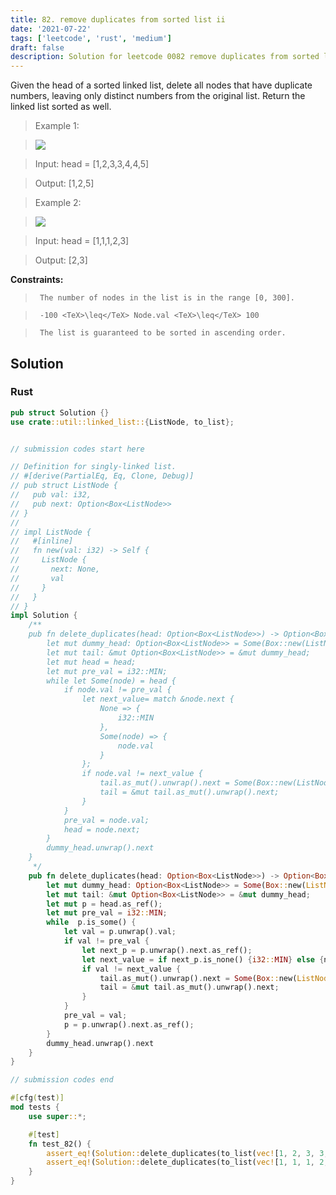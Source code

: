 ```yaml
---
title: 82. remove duplicates from sorted list ii
date: '2021-07-22'
tags: ['leetcode', 'rust', 'medium']
draft: false
description: Solution for leetcode 0082 remove duplicates from sorted list ii
---
```


 

  Given the head of a sorted linked list, delete all nodes that have duplicate numbers, leaving only distinct numbers from the original list. Return the linked list sorted as well.

   

 >   Example 1:

 >   ![](https://assets.leetcode.com/uploads/2021/01/04/linkedlist1.jpg)

 >   Input: head <TeX>=</TeX> [1,2,3,3,4,4,5]

 >   Output: [1,2,5]

  

 >   Example 2:

 >   ![](https://assets.leetcode.com/uploads/2021/01/04/linkedlist2.jpg)

 >   Input: head <TeX>=</TeX> [1,1,1,2,3]

 >   Output: [2,3]

  

   

  **Constraints:**

  

 >   	The number of nodes in the list is in the range [0, 300].

 >   	-100 <TeX>\leq</TeX> Node.val <TeX>\leq</TeX> 100

 >   	The list is guaranteed to be sorted in ascending order.


## Solution
### Rust
```rust
pub struct Solution {}
use crate::util::linked_list::{ListNode, to_list};


// submission codes start here

// Definition for singly-linked list.
// #[derive(PartialEq, Eq, Clone, Debug)]
// pub struct ListNode {
//   pub val: i32,
//   pub next: Option<Box<ListNode>>
// }
// 
// impl ListNode {
//   #[inline]
//   fn new(val: i32) -> Self {
//     ListNode {
//       next: None,
//       val
//     }
//   }
// }
impl Solution {
    /**
    pub fn delete_duplicates(head: Option<Box<ListNode>>) -> Option<Box<ListNode>> {
        let mut dummy_head: Option<Box<ListNode>> = Some(Box::new(ListNode::new(0)));
        let mut tail: &mut Option<Box<ListNode>> = &mut dummy_head;
        let mut head = head;
        let mut pre_val = i32::MIN;
        while let Some(node) = head {
            if node.val != pre_val {
                let next_value= match &node.next {
                    None => {
                        i32::MIN
                    },
                    Some(node) => {
                        node.val
                    }
                };
                if node.val != next_value {
                    tail.as_mut().unwrap().next = Some(Box::new(ListNode::new(node.val)));
                    tail = &mut tail.as_mut().unwrap().next;    
                }
            }
            pre_val = node.val;
            head = node.next;
        }
        dummy_head.unwrap().next
    }
     */
    pub fn delete_duplicates(head: Option<Box<ListNode>>) -> Option<Box<ListNode>> {
        let mut dummy_head: Option<Box<ListNode>> = Some(Box::new(ListNode::new(0)));
        let mut tail: &mut Option<Box<ListNode>> = &mut dummy_head;
        let mut p = head.as_ref();
        let mut pre_val = i32::MIN;
        while  p.is_some() {
            let val = p.unwrap().val;
            if val != pre_val {
                let next_p = p.unwrap().next.as_ref();
                let next_value = if next_p.is_none() {i32::MIN} else {next_p.unwrap().val};
                if val != next_value {
                    tail.as_mut().unwrap().next = Some(Box::new(ListNode::new(val)));
                    tail = &mut tail.as_mut().unwrap().next;    
                }
            }
            pre_val = val;
            p = p.unwrap().next.as_ref();
        }
        dummy_head.unwrap().next
    }
}

// submission codes end

#[cfg(test)]
mod tests {
    use super::*;

    #[test]
    fn test_82() {
        assert_eq!(Solution::delete_duplicates(to_list(vec![1, 2, 3, 3, 4, 4, 5])), to_list(vec![1, 2, 5]));
        assert_eq!(Solution::delete_duplicates(to_list(vec![1, 1, 1, 2, 3])), to_list(vec![2, 3]));
    }
}

```

